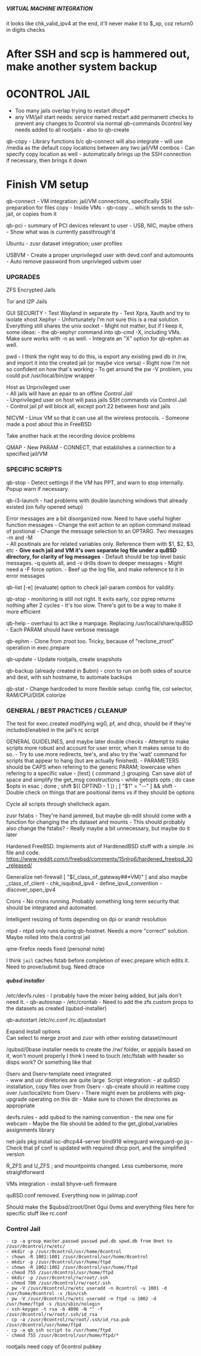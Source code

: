 ##### VIRTUAL MACHINE INTEGRATION

it looks like chk_valid_ipv4 at the end, it'll never make it to $_xp, coz return0 in digits checks

# After SSH and scp is hammered out, make another system backup 

# 0CONTROL JAIL
* Too many jails overlap trying to restart dhcpd*	
* any VM/jail start needs: service named restart
	add permanent checks to prevent any changes to 0control via normal qb-commands
	0control key needs added to all rootjails - also to qb-create

qb-copy
	- Library functions b/c qb-connect will also integrate
	- will use /media as the default copy locations between any two jail/VM combos
	- Can specify copy location as well
	- automatically brings up the SSH connection if necessary, then brings it down


# Finish VM setup

qb-connect
	- VM integration: jail/VM connections, specifically SSH preparation for files copy
	- Inside VMs - qb-copy <file> ... which sends to the ssh-jail, or copies from it

qb-pci
	- summary of PCI devices relevant to user
	- USB, NIC, maybe others
	- Show what was is currently passthrough'd

Ubuntu - zusr dataset integration; user profiles

USBVM 
	- Create a proper unprivileged user with devd.conf and automounts     
	- Auto remove password from unprivleged usbvm user     


### UPGRADES

ZFS Encrypted Jails

Tor and I2P Jails

GUI SECURITY
	- Test Wayland in separate tty
	- Test Xpra, Xauth and try to isolate xhost 
	Xephyr - Unfortunately I'm not sure this is a real solution. Everything still shares the unix socket
		- Might not matter, but if I keep it, some ideas:
			- the qb-xephyr command into qb-cmd -X, including VMs. Make sure works with -n as well.
			- Integrate an "X" option for qb-ephm as well.

pwd
	- I think the right way to do this, is export any existing pwd db in /rw, and import it into the created jail (or maybe vice versa) 
	- Right now I'm not so confident on how that's working
	- To get around the pw -V problem, you could put /usr/local/bin/pw wrapper

Host as Unprivileged user     
	- All jails will have an epair to an offline *Control Jail*      
	- Unprivileged user on host will pass jails SSH commands via Control Jail     
	- Control jail pf will block all, except port 22 between host and jails     

NICVM - Linux VM so that it can use all the wireless protocols.
     - Someone made a post about this in FreeBSD

Take another hack at the recording device problems

QMAP - New PARAM - CONNECT, that establishes a connection to a specified jail/VM


### SPECIFIC SCRIPTS

qb-stop - Detect settings if the VM has PPT, and warn to stop internally. Popup warn if necessary.

qb-i3-launch - had problems with double launching windows that already existed (on fully opened setup)

Error messages are a bit disorganized now. Need to have useful higher function messages
	- Change the exit action to an option command instead of postional
	- Change the message selection to an OPTARG. Two messages -m and -M   
	- All positinals are for related variables only. Reference them with $1, $2, $3, etc
	- **Give each jail and VM it's own separate log file under a quBSD directory, for clarity of log messages**
	- Default should be top level basic messages. -q quiets all, and -v drills down to deeper messages
	- Might need a -F force option.
	- Beef up the log file, and make reference to it in error messages

qb-list [-e] (evaluate) option to check jail-param combos for validity.

qb-stop
	- monitoring is still not right. It exits early, coz pgrep returns nothing after 2 cycles 
	- It's too slow. There's got to be a way to make it more efficient

qb-help - overhaul to act like a manpage. Replacing /usr/local/share/quBSD
	- Each PARAM should have verbose message

qb-ephm - Clone from zroot too. Tricky, because of "reclone_zroot" operation in exec.prepare 

qb-update - Update rootjails, create snapshots

qb-backup (already created in $ubin)
	- cron to run on both sides of source and dest, with ssh hostname, to automate backups

qb-stat - Change hardcoded to more flexible setup: config file, col selector, RAM/CPU/DISK colorize


### GENERAL / BEST PRACTICES / CLEANUP

The test for exec.created modifying wg0, pf, and dhcp, should be if they're included/enabled in the jail's rc script

GENERAL GUIDELINES, and maybe later double checks
	- Attempt to make scripts more robust and account for user error, when it makes sense to do so.
	- Try to use more redirects, tee's, and also try the 'wait' command for scripts that appear to hang (but are actually finished).
	- PARAMETERS should be CAPS when refering to the generic PARAM; lowercase when refering to a specific value
	- [test] { command ;} grouping. Can save alot of space and simplify the get_msg constructions
	- while getopts <opts> opts ; do case $opts in
	  esac  ;  done  ;  shift $(( OPTIND - 1 ))  ;  [ "$1" = "--" ] && shift
	- Double check on things that are positional items vs if they should be options 

Cycle all scripts through shellcheck again. 

zusr fstabs
	- They're hand jammed, but maybe qb-edit should come with a function for changing the zfs dataset and mounts
	- This should probably also change the fstabs? 
	- Really maybe a bit unnecessary, but maybe do it later

Hardened FreeBSD. Implements alot of HardenedBSD stuff with a simple .ini file and code.
https://www.reddit.com/r/freebsd/comments/15nlrp6/hardened_freebsd_30_released/

Generalize net-firewall
	[ "${_class_of_gateway##*VM}" ] and also maybe _class_of_client
	- chk_isqubsd_ipv4 - define_ipv4_convention - discover_open_ipv4

Crons - No crons running. Probably something long term security that should be integrated and automated.

Intelligent resizing of fonts depending on dpi or xrandr resolution

ntpd - ntpd only runs during qb-hostnet. Needs a more "correct" solution. Maybe rolled into the/a control jail

qme-firefox needs fixed (personal note)

I think `jail` caches fstab before completion of exec.prepare which edits it. Need to prove/submit bug. Need dtrace


##### qubsd installer #######

/etc/devfs.rules - I probably have the mixer being added, but jails don't need it.
	- qb-autosnap 
	- /etc/crontab
	- Need to add the zfs custom props to the datasets as created (qubsd-installer)

qb-autostart
	/etc/rc.conf
	/rc.d/jautostart 

Expand install options     
	Can select to merge zroot and zusr with other existing dataset/mount     

/qubsd/0base installer needs to create the /rw/ folder, or appjails based on it, won't mount properly
I think I need to touch /etc/fstab with header so disps work? Or something like that

0serv and 0serv-template need integrated	
	- www and usr diretories are quite large. Script integration:
		- at quBSD installation, copy files over from 0serv
		- qb-create should in realtime copy over /usr/local/etc from 0serv
		- There might even be problems with pkg-upgrade operating on this dir
		- Make sure to chown the directories as appropriate
	
devfs.rules
	- add qubsd to the naming convention
	- the new one for webcam
	- Maybe the file should be added to the get_global_variables assignments library

net-jails
	pkg install isc-dhcp44-server bind918 wireguard wireguard-go jq
	- Check that pf conf is updated with required dhcp port, and the simplified version

R_ZFS and U_ZFS ; and mountpoints changed. Less cumbersome, more straightforward

VMs integration
	- install bhyve-uefi firmware
	
quBSD.conf removed. Everything now in jailmap.conf

Should make the $qubsd/zroot/0net 0gui 0vms and everything files here for specific stuff like rc.conf

### Control Jail
	- cp -a group master.passwd passwd pwd.db spwd.db from 0net to /zusr/0control/rw/etc/
	- mkdir -p /zusr/0control/usr/home/0control
	- chown -R 1001:1001 /zusr/0control/usr/home/0control
	- mkdir -p /zusr/0control/usr/home/ftpd
	- chown -R 1002:1002 /zusr/0control/usr/home/ftpd
	- chmod 755 /zusr/0control/usr/home/ftpd
	- mkdir -p /zusr/0control/rw/root/.ssh
	- chmod 700 /zusr/0control/rw/root/.ssh
	- pw -V /zusr/0control/rw/etc useradd -n 0control -u 1001 -d /usr/home/0control -s /bin/csh
	- pw -V /zusr/0control/rw/etc useradd -n ftpd -u 1002 -d /usr/home/ftpd -s /bin/sbin/nologin
	- ssh-keygen -t rsa -b 4096 -N "" -f /zusr/0control/rw/root/.ssh/id_rsa
	- cp -a /zusr/0control/rw/root/.ssh/id_rsa.pub /zusr/0control/usr/home/ftpd
	- cp -a qb_ssh script to /usr/home/ftpd 
	- chmod 755 /zusr/0control/usr/home/ftpd/*
	
rootjails need copy of 0control pubkey	
	



